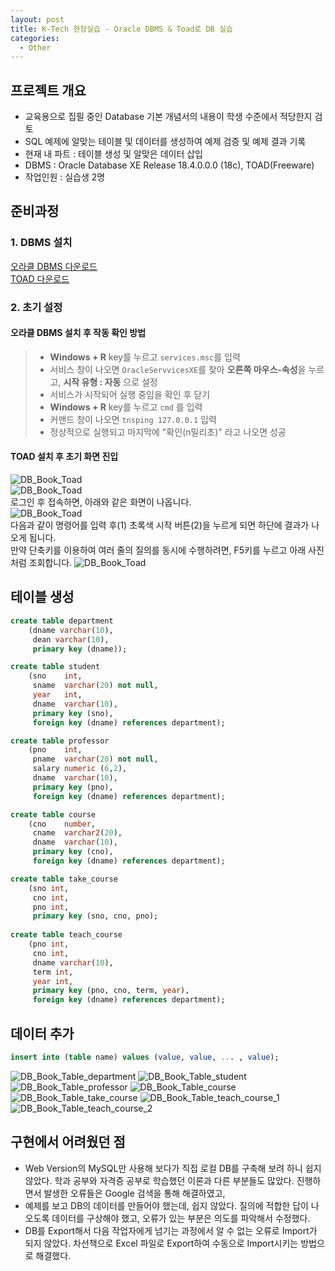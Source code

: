 ```yaml
---
layout: post
title: K-Tech 현장실습 - Oracle DBMS & Toad로 DB 실습
categories:
  - Other
---
```


## 프로젝트 개요
 - 교육용으로 집필 중인 Database 기본 개념서의 내용이 학생 수준에서 적당한지 검토
 - SQL 예제에 알맞는 테이블 및 데이터를 생성하여 예제 검증 및 예제 결과 기록
 - 현재 내 파트 : 테이블 생성 및 알맞은 데이터 삽입
 - DBMS : Oracle Database XE Release 18.4.0.0.0 (18c), TOAD(Freeware)
 - 작업인원 : 실습생 2명

## 준비과정

### 1. DBMS 설치
[오라클 DBMS 다운로드](https://www.oracle.com/database/technologies/xe-downloads.html)  
[TOAD 다운로드](https://www.toadworld.com/)

### 2. 초기 설정

#### 오라클 DBMS 설치 후 작동 확인 방법
> - **Windows + R** key를 누르고 `services.msc`를 입력
> - 서비스 창이 나오면 `OracleServvicesXE`를 찾아 **오른쪽 마우스-속성**을 누르고, **시작 유형 : 자동** 으로 설정
> - 서비스가 시작되어 실행 중임을 확인 후 닫기
> - **Windows + R** key를 누르고 `cmd` 를 입력
> - 커맨드 창이 나오면 `tnsping 127.0.0.1` 입력
> - 정상적으로 실행되고 마지막에 "확인(n밀리초)" 라고 나오면 성공

#### TOAD 설치 후 초기 화면 진입
![DB_Book_Toad](/assets/images/Other/DB_book_toad.PNG)  
![DB_Book_Toad](/assets/images/Other/DB_book_toad_login.PNG)  
로그인 후 접속하면, 아래와 같은 화면이 나옵니다.  
![DB_Book_Toad](/assets/images/Other/DB_book_toad_main_1.PNG)  
다음과 같이 명령어를 입력 후(1) 초록색 시작 버튼(2)을 누르게 되면 하단에 결과가 나오게 됩니다.  
만약 단축키를 이용하여 여러 줄의 질의를 동시에 수행하려면, F5키를 누르고 아래 사진처럼 조회합니다.
![DB_Book_Toad](/assets/images/Other/DB_book_toad_main_2.PNG)  


## 테이블 생성
```sql
create table department
    (dname varchar(10), 
     dean varchar(10),
     primary key (dname));

create table student
	(sno    int,
	 sname	varchar(20)	not null,
	 year	int,
	 dname  varchar(10),
	 primary key (sno),
     foreign key (dname) references department);

create table professor
	(pno    int,
	 pname	varchar(20)	not null,
	 salary numeric (6,2),
     dname  varchar(10),  
	 primary key (pno),
	 foreign key (dname) references department);

create table course
	(cno	number,
	 cname  varchar2(20),
	 dname  varchar(10),
     primary key (cno),
     foreign key (dname) references department);

create table take_course 
    (sno int,
     cno int,
     pno int,
     primary key (sno, cno, pno);
     
create table teach_course
    (pno int,
     cno int,
	 dname varchar(10),
     term int,
     year int,
     primary key (pno, cno, term, year),
     foreign key (dname) references department);
```

## 데이터 추가

```sql
insert into (table name) values (value, value, ... , value);
```

![DB_Book_Table_department](/assets/images/Other/DB_book_table/1_department_Table.PNG)
![DB_Book_Table_student](/assets/images/Other/DB_book_table/2_student_Table.PNG)
![DB_Book_Table_professor](/assets/images/Other/DB_book_table/3_professor_Table.PNG)
![DB_Book_Table_course](/assets/images/Other/DB_book_table/4_course_Table.PNG)
![DB_Book_Table_take_course](/assets/images/Other/DB_book_table/5_take_course_Table.PNG)
![DB_Book_Table_teach_course_1](/assets/images/Other/DB_book_table/6_1_teach_course_Table.PNG)
![DB_Book_Table_teach_course_2](/assets/images/Other/DB_book_table/6_2_teach_course_Table.PNG)


## 구현에서 어려웠던 점

- Web Version의 MySQL만 사용해 보다가 직접 로컬 DB를 구축해 보려 하니 쉽지 않았다. 학과 공부와 자격증 공부로 학습했던 이론과 다른 부분들도 많았다. 진행하면서 발생한 오류들은 Google 검색을 통해 해결하였고, 
- 예제를 보고 DB의 데이터를 만들어야 했는데, 쉽지 않았다. 질의에 적합한 답이 나오도록 데이터를 구상해야 했고, 오류가 있는 부분은 의도를 파악해서 수정했다.
- DB를 Export해서 다음 작업자에게 넘기는 과정에서 알 수 없는 오류로 Import가 되지 않았다. 차선책으로 Excel 파일로 Export하여 수동으로 Import시키는 방법으로 해결했다.